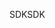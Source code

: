 <span data-ttu-id="e559a-101">SDK</span><span class="sxs-lookup"><span data-stu-id="e559a-101">SDK</span></span>